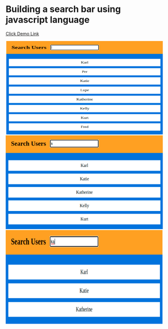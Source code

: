 # Building a search bar using javascript language

[Click Demo Link](https://dghousi.github.io/build-a-searchbar/)

<img src="screenshots/screen1.png" style="width:800px;height:300px;">

<img src="screenshots/screen2.png" style="width:800px;height:300px;">

<img src="screenshots/screen3.png" style="width:800px;height:300px;">
